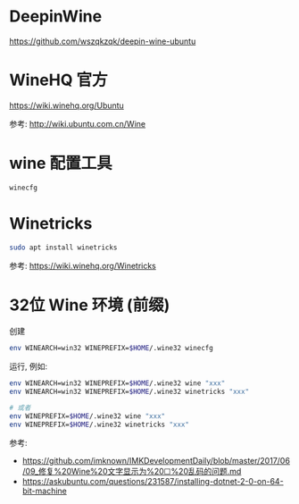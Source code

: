 # DeepinWine
https://github.com/wszqkzqk/deepin-wine-ubuntu

# WineHQ 官方
https://wiki.winehq.org/Ubuntu

参考: http://wiki.ubuntu.com.cn/Wine

# wine 配置工具
``` bash 
winecfg
```

# Winetricks
``` bash
sudo apt install winetricks
```

参考: https://wiki.winehq.org/Winetricks

# 32位 Wine 环境 (前缀)
创建
``` bash
env WINEARCH=win32 WINEPREFIX=$HOME/.wine32 winecfg
```

运行, 例如:
``` bash
env WINEARCH=win32 WINEPREFIX=$HOME/.wine32 wine "xxx"
env WINEARCH=win32 WINEPREFIX=$HOME/.wine32 winetricks "xxx"

# 或者
env WINEPREFIX=$HOME/.wine32 wine "xxx"
env WINEPREFIX=$HOME/.wine32 winetricks "xxx"
```

参考: 
- https://github.com/imknown/IMKDevelopmentDaily/blob/master/2017/06/09_修复%20Wine%20文字显示为%20☐%20乱码的问题.md
- https://askubuntu.com/questions/231587/installing-dotnet-2-0-on-64-bit-machine
